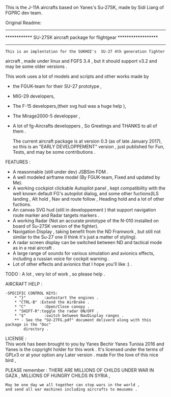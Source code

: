This is the J-11A aircrafts based on Yanes's Su-27SK, made by Sidi Liang of FGPRC dev team.

Original Readme:  
************************************************************************
************ SU-27SK aircraft package  for flightgear ******************
************************************************************************

	This is an implentation for the SUKHOI's  SU-27 4th generation fighter
aircraft , made under linux and FGFS 3.4 , but it should support v3.2 
and may be some older versions .

 This work uses a lot of models and scripts  and other works made by 
 * the FGUK-team for their SU-27 prototype ,
 * MIG-29 developers, 
 * The F-15 developers,(their svg hud was a huge help ),
 * The Mirage2000-5 developper ,
 * A lot of fg-Aircrafts developpers ,
 So Greetings and THANKS to all of them .
 
	The current aircraft package is at version 0.3 (as of late January 2017), so this is an "EARLY DEVELOPPEMENT" version , 
just published for Fun, Tests, and may be some contributions .


FEATURES : 

*	A reasonnable (still under dev) JSBSim FDM .
* A well modeled airframe model (By FGUK-team, Fixed and updated by Me).
* A working cockpiot clickable Autopilot panel , kept compatibility 
		with the well known default FG's autopilot dialog, and some other
		fuctions(ILS landing , Alt hold , Nav and route follow , Heading hold
		and a lot of other fuctions.
* An canvas SVG hud (still in developpement ) that support navigation route
		marker and Radar targets markers .
* A working Radar (Not an accurate prototype of the N-010 installed on 
		board of Su-27SK version of the fighter).
* Navigation Display , taking benefit from the ND Framwork , but still 
		not similar to the Su-27 one (I think it's just a matter of styling).
* A radar screen display can be switched between ND and tactical mode as 
		in a real aircraft .
* A large range of sounds for various simulation and avionics effects, 
		including a russian voice for cockpit warning .
* Lot of other effects and avionics that I hope you'll like :)  .

TODO : A lot , very lot of work , so please help .

AIRCRAFT HELP :

	-SPECIFIC CONTROL KEYS:
		* "}"  		 :autostart the engines .
		* "CTRL-B" :Extend the AirBrake .
		* "C"  		 :Open/Close canopy .
		* "SHIFT-R":toggle the radar ON/OFF .
		* "$" 		 :switch between NavDisplay ranges .
		** - See the "SU-27FG.pdf" document deliverd along with this package in the "Doc"
			directory .
		
		
	
LICENSE :		
This work has been brought to you by Yanes Bechir Yanes Tunisia 2016
	and Yanes is the copyright holder for this work .
	It's licensed under the terms of GPLv3 or at your option any Later version .
  made For the love of this nice bird , 
  
PLEASE remember : THERE ARE MILLIONS OF CHILDS UNDER WAR IN GAZA ,
														MILLIONS OF HUNGRY CHILDS IN SYRIA ,
														
	May be one day we all together can stop wars in the world , 
	and send all war machines including aircrafts to meusems .
		
